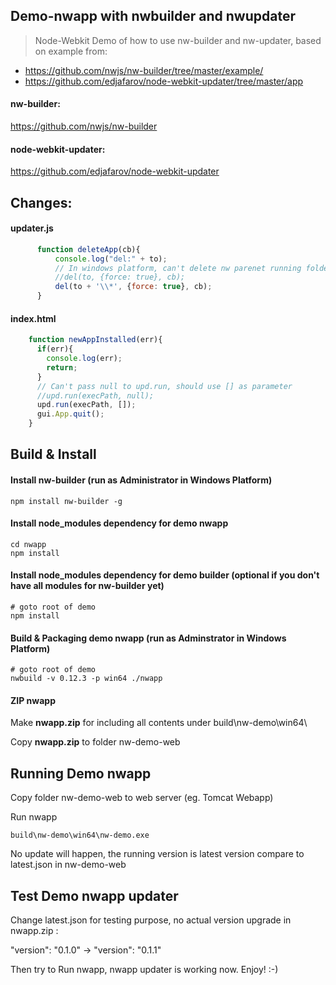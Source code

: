 ## Demo-nwapp with nwbuilder and nwupdater
> Node-Webkit Demo of how to use nw-builder and nw-updater, based on example from:
- https://github.com/nwjs/nw-builder/tree/master/example/ 
- https://github.com/edjafarov/node-webkit-updater/tree/master/app

#### nw-builder:
https://github.com/nwjs/nw-builder

#### node-webkit-updater:
https://github.com/edjafarov/node-webkit-updater

## Changes:

#### updater.js
```javascript
      function deleteApp(cb){
		  console.log("del:" + to);
		  // In windows platform, can't delete nw parenet running folder 'to' AppPath, just to delete all content inside AppPath
		  //del(to, {force: true}, cb);
		  del(to + '\\*', {force: true}, cb);        
      }
```	  

#### index.html
```javascript
    function newAppInstalled(err){
      if(err){
        console.log(err);
        return;
      }
	  // Can't pass null to upd.run, should use [] as parameter
	  //upd.run(execPath, null);	 
      upd.run(execPath, []);	  
      gui.App.quit();
    }	  
```

## Build & Install

#### Install nw-builder (run as Administrator in Windows Platform)
```shell
npm install nw-builder -g
```

#### Install node_modules dependency for demo nwapp
```shell
cd nwapp
npm install
```

#### Install node_modules dependency for demo builder (optional if you don't have all modules for nw-builder yet)
```shell
# goto root of demo
npm install
```

#### Build & Packaging demo nwapp (run as Adminstrator in Windows Platform)
```shell
# goto root of demo
nwbuild -v 0.12.3 -p win64 ./nwapp
```

#### ZIP nwapp
Make <b>nwapp.zip</b> for including all contents under build\nw-demo\win64\ 

Copy <b>nwapp.zip</b> to folder nw-demo-web

## Running Demo nwapp

Copy folder nw-demo-web to web server (eg. Tomcat Webapp)

Run nwapp 
```shell
build\nw-demo\win64\nw-demo.exe
```
No update will happen, the running version is latest version compare to latest.json in nw-demo-web

## Test Demo nwapp updater

Change latest.json for testing purpose, no actual version upgrade in nwapp.zip :

"version": "0.1.0" -> "version": "0.1.1"

Then try to Run nwapp, nwapp updater is working now. Enjoy! :-)
